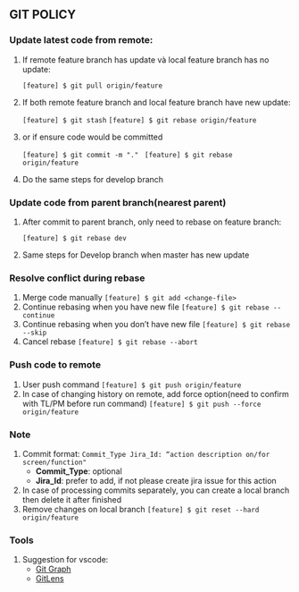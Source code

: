 ## GIT POLICY
### Update latest code from remote:

1. If remote feature branch has update và local feature branch has no update:

    `[feature] $ git pull origin/feature`

2. If both remote feature branch and local feature branch have new update:

    `[feature] $ git stash`
    `[feature] $ git rebase origin/feature`

3. or if ensure code would be committed

    `[feature] $ git commit -m "." `
    `[feature] $ git rebase origin/feature`

4. Do the same steps for develop branch
### Update code from parent branch(nearest parent)
1. After commit to parent branch, only need to rebase on feature branch:

    `[feature] $ git rebase dev`

2. Same steps for Develop branch when master has new update
### Resolve conflict during rebase
1. Merge code manually
    `[feature] $ git add <change-file>`
2. Continue rebasing when you have new file
    `[feature] $ git rebase --continue`
3. Continue rebasing when you don’t have new file
    `[feature] $ git rebase --skip`
4. Cancel rebase
    `[feature] $ git rebase --abort`

### Push code to remote
1. User push command
    `[feature] $ git push origin/feature`
2. In case of changing history on remote, add force option(need to confirm with TL/PM before run command)
    `[feature] $ git push --force origin/feature`

### Note
1. Commit format: 
    `Commit_Type Jira_Id: “action description on/for screen/function"`
    - **Commit_Type**: optional
    - **Jira_Id**: prefer to add, if not please create jira issue for this action
2. In case of processing commits separately, you can create a local branch then delete it after finished
3. Remove changes on local branch
    `[feature] $ git reset --hard origin/feature`

### Tools
1. Suggestion for vscode: 
    - [Git Graph](https://marketplace.visualstudio.com/items?itemName=mhutchie.git-graph)
    - [GitLens](https://marketplace.visualstudio.com/items?itemName=eamodio.gitlens)
